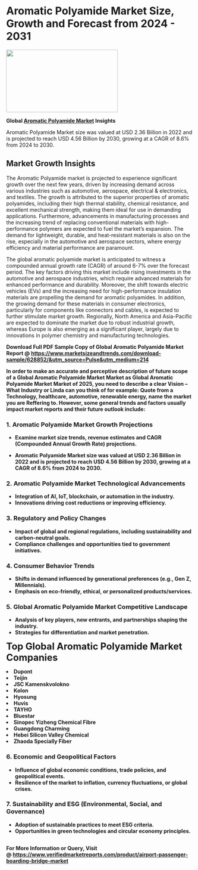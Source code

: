 <H1>Aromatic Polyamide Market Size, Growth and Forecast from 2024 - 2031</H1><img class="aligncenter size-medium wp-image-584254" src="https://thirdeyenews.in/wp-content/uploads/2024/09/Global-Market-Research-300x168.jpeg" alt="" width="300" height="168" /><p><strong>Global&nbsp;<a href="https://www.marketsizeandtrends.com/download-sample/628852/&amp;utm_source=Pulse&amp;utm_medium=214">Aromatic Polyamide Market</a> Insights</strong></p><p>Aromatic Polyamide Market size was valued at USD 2.36 Billion in 2022 and is projected to reach USD 4.56 Billion by 2030, growing at a CAGR of 8.6% from 2024 to 2030.</p><p><h2>Market Growth Insights</h2> <p>The Aromatic Polyamide market is projected to experience significant growth over the next few years, driven by increasing demand across various industries such as automotive, aerospace, electrical & electronics, and textiles. The growth is attributed to the superior properties of aromatic polyamides, including their high thermal stability, chemical resistance, and excellent mechanical strength, making them ideal for use in demanding applications. Furthermore, advancements in manufacturing processes and the increasing trend of replacing conventional materials with high-performance polymers are expected to fuel the market’s expansion. The demand for lightweight, durable, and heat-resistant materials is also on the rise, especially in the automotive and aerospace sectors, where energy efficiency and material performance are paramount.</p> <p><strong></strong></p> <p>The global aromatic polyamide market is anticipated to witness a compounded annual growth rate (CAGR) of around 6-7% over the forecast period. The key factors driving this market include rising investments in the automotive and aerospace industries, which require advanced materials for enhanced performance and durability. Moreover, the shift towards electric vehicles (EVs) and the increasing need for high-performance insulation materials are propelling the demand for aromatic polyamides. In addition, the growing demand for these materials in consumer electronics, particularly for components like connectors and cables, is expected to further stimulate market growth. Regionally, North America and Asia-Pacific are expected to dominate the market due to robust industrial growth, whereas Europe is also emerging as a significant player, largely due to innovations in polymer chemistry and manufacturing technologies.</p> <p><strong></p><p><span class=""><strong>Download Full PDF Sample Copy of Global Aromatic Polyamide Market Report</strong> @ <a href="https://www.marketsizeandtrends.com/download-sample/628852/&amp;utm_source=Pulse&amp;utm_medium=214" target="_blank">https://www.marketsizeandtrends.com/download-sample/628852/&amp;utm_source=Pulse&amp;utm_medium=214</a></span></p><p>In order to make an accurate and perceptive description of future scope of a Global&nbsp;Aromatic Polyamide Market Market as Global&nbsp;Aromatic Polyamide Market Market of 2025, you need to describe a clear Vision &ndash; What Industry or Linda can you think of for example: Quote from a Technology, healthcare, automotive, renewable energy, name the market you are Reffering to. However, some general trends and factors usually impact market reports and their future outlook include:</p><h3>1.&nbsp;<strong>Aromatic Polyamide Market Growth Projections</strong></h3><ul><li>Examine market size trends, revenue estimates and CAGR (Compounded Annual Growth Rate) projections.</li><li><p>Aromatic Polyamide Market size was valued at USD 2.36 Billion in 2022 and is projected to reach USD 4.56 Billion by 2030, growing at a CAGR of 8.6% from 2024 to 2030.</p></li></ul><h3>2.&nbsp;<strong>Aromatic Polyamide Market Technological Advancements</strong></h3><ul><li>Integration of AI, IoT, blockchain, or automation in the industry.</li><li>Innovations driving cost reductions or improving efficiency.</li></ul><h3>3.&nbsp;<strong>Regulatory and Policy Changes</strong></h3><ul><li>Impact of global and regional regulations, including sustainability and carbon-neutral goals.</li><li>Compliance challenges and opportunities tied to government initiatives.</li></ul><h3>4.&nbsp;<strong>Consumer Behavior Trends</strong></h3><ul><li>Shifts in demand influenced by generational preferences (e.g., Gen Z, Millennials).</li><li>Emphasis on eco-friendly, ethical, or personalized products/services.</li></ul><h3>5.&nbsp;<strong>Global Aromatic Polyamide Market Competitive Landscape</strong></h3><ul><li>Analysis of key players, new entrants, and partnerships shaping the industry.</li><li>Strategies for differentiation and market penetration.</li></ul><p data-pm-slice="1 1 []"><span style="color: inherit; font-family: inherit; font-size: 25px;">Top Global Aromatic Polyamide Market Companies</span></p><div class="" data-test-id=""><p><li>Dupont</li><li> Teijin</li><li> JSC Kamenskvolokno</li><li> Kolon</li><li> Hyosung</li><li> Huvis</li><li> TAYHO</li><li> Bluestar</li><li> Sinopec Yizheng Chemical Fibre</li><li> Guangdong Charming</li><li> Hebei Silicon Valley Chemical</li><li> Zhaoda Specially Fiber</li></p></div><h3>6.&nbsp;<strong>Economic and Geopolitical Factors</strong></h3><ul><li>Influence of global economic conditions, trade policies, and geopolitical events.</li><li>Resilience of the market to inflation, currency fluctuations, or global crises.</li></ul><h3>7.&nbsp;<strong>Sustainability and ESG (Environmental, Social, and Governance)</strong></h3><ul><li>Adoption of sustainable practices to meet ESG criteria.</li><li>Opportunities in green technologies and circular economy principles.</li></ul><h2><strong style="font-size: 14px;">For More Information or Query, Visit @&nbsp;</strong><a style="background-color: #ffffff; font-size: 14px;" href="https://www.marketsizeandtrends.com/report/aromatic-polyamide-market/" target="_blank">https://www.verifiedmarketreports.com/product/airport-passenger-boarding-bridge-market</a></h2>
